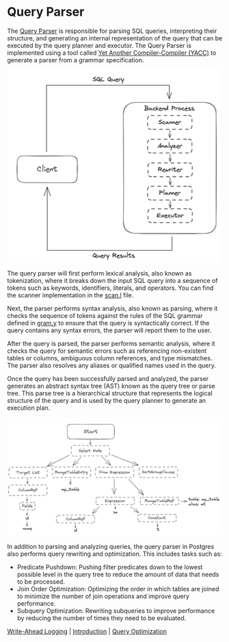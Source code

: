 # Query Parser

The [Query Parser](https://www.postgresql.org/docs/current/parser-stage.html) is responsible for parsing SQL queries, interpreting their structure, and generating an internal representation of the query that can be executed by the query planner and executor. The Query Parser is implemented using a tool called [Yet Another Compiler-Compiler (YACC)](https://en.wikipedia.org/wiki/Yacc) to generate a parser from a grammar specification.

<p align="center">
  <img src="../image/query_lifecycle.png" width="500" />
</p>

The query parser will first perform lexical analysis, also known as tokenization, where it breaks down the input SQL query into a sequence of tokens such as keywords, identifiers, literals, and operators. You can find the scanner implementation in the [scan.l](https://github.com/postgres/postgres/blob/master/src/backend/parser/scan.l) file.

Next, the parser performs syntax analysis, also known as parsing, where it checks the sequence of tokens against the rules of the SQL grammar defined in [gram.y](https://github.com/postgres/postgres/blob/master/src/backend/parser/gram.y) to ensure that the query is syntactically correct. If the query contains any syntax errors, the parser will report them to the user.

After the query is parsed, the parser performs semantic analysis, where it checks the query for semantic errors such as referencing non-existent tables or columns, ambiguous column references, and type mismatches. The parser also resolves any aliases or qualified names used in the query.

Once the query has been successfully parsed and analyzed, the parser generates an abstract syntax tree (AST) known as the query tree or parse tree. This parse tree is a hierarchical structure that represents the logical structure of the query and is used by the query planner to generate an execution plan.

<p align="center">
  <img src="../image/parse_tree.png" width="750" />
</p>

In addition to parsing and analyzing queries, the query parser in Postgres also performs query rewriting and optimization. This includes tasks such as:

- Predicate Pushdown: Pushing filter predicates down to the lowest possible level in the query tree to reduce the amount of data that needs to be processed.
- Join Order Optimization: Optimizing the order in which tables are joined to minimize the number of join operations and improve query performance.
- Subquery Optimization: Rewriting subqueries to improve performance by reducing the number of times they need to be evaluated.

[Write-Ahead Logging](3_wal.md) | [Introduction](../README.md) | [Query Optimization](5_query_optimization.md)
